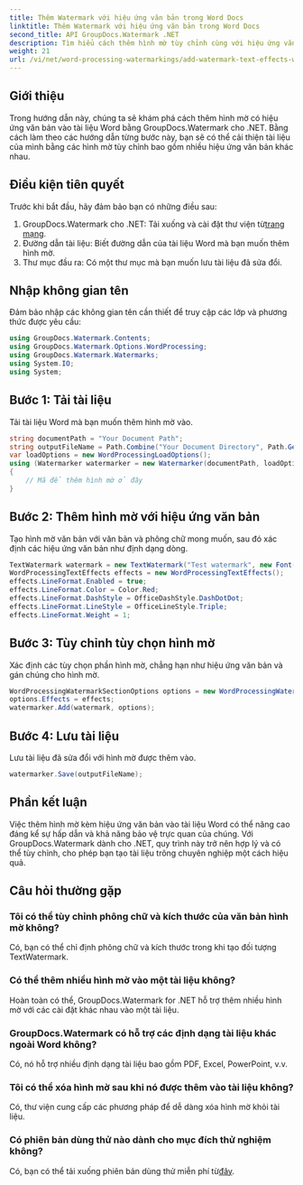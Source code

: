```yaml
---
title: Thêm Watermark với hiệu ứng văn bản trong Word Docs
linktitle: Thêm Watermark với hiệu ứng văn bản trong Word Docs
second_title: API GroupDocs.Watermark .NET
description: Tìm hiểu cách thêm hình mờ tùy chỉnh cùng với hiệu ứng văn bản vào tài liệu Word bằng GroupDocs.Watermark cho .NET. Bảo mật tài liệu và thu hút trực quan một cách dễ dàng.
weight: 21
url: /vi/net/word-processing-watermarkings/add-watermark-text-effects-word-docs/
---
```

## Giới thiệu
Trong hướng dẫn này, chúng ta sẽ khám phá cách thêm hình mờ có hiệu ứng văn bản vào tài liệu Word bằng GroupDocs.Watermark cho .NET. Bằng cách làm theo các hướng dẫn từng bước này, bạn sẽ có thể cải thiện tài liệu của mình bằng các hình mờ tùy chỉnh bao gồm nhiều hiệu ứng văn bản khác nhau.
## Điều kiện tiên quyết
Trước khi bắt đầu, hãy đảm bảo bạn có những điều sau:
1.  GroupDocs.Watermark cho .NET: Tải xuống và cài đặt thư viện từ[trang mạng](https://releases.groupdocs.com/Watermark/net/).
2. Đường dẫn tài liệu: Biết đường dẫn của tài liệu Word mà bạn muốn thêm hình mờ.
3. Thư mục đầu ra: Có một thư mục mà bạn muốn lưu tài liệu đã sửa đổi.

## Nhập không gian tên
Đảm bảo nhập các không gian tên cần thiết để truy cập các lớp và phương thức được yêu cầu:
```csharp
using GroupDocs.Watermark.Contents;
using GroupDocs.Watermark.Options.WordProcessing;
using GroupDocs.Watermark.Watermarks;
using System.IO;
using System;
```
## Bước 1: Tải tài liệu
Tải tài liệu Word mà bạn muốn thêm hình mờ vào.
```csharp
string documentPath = "Your Document Path";
string outputFileName = Path.Combine("Your Document Directory", Path.GetFileName(documentPath));
var loadOptions = new WordProcessingLoadOptions();
using (Watermarker watermarker = new Watermarker(documentPath, loadOptions))
{
    // Mã để thêm hình mờ ở đây
}
```
## Bước 2: Thêm hình mờ với hiệu ứng văn bản
Tạo hình mờ văn bản với văn bản và phông chữ mong muốn, sau đó xác định các hiệu ứng văn bản như định dạng dòng.
```csharp
TextWatermark watermark = new TextWatermark("Test watermark", new Font("Arial", 19));
WordProcessingTextEffects effects = new WordProcessingTextEffects();
effects.LineFormat.Enabled = true;
effects.LineFormat.Color = Color.Red;
effects.LineFormat.DashStyle = OfficeDashStyle.DashDotDot;
effects.LineFormat.LineStyle = OfficeLineStyle.Triple;
effects.LineFormat.Weight = 1;
```
## Bước 3: Tùy chỉnh tùy chọn hình mờ
Xác định các tùy chọn phần hình mờ, chẳng hạn như hiệu ứng văn bản và gán chúng cho hình mờ.
```csharp
WordProcessingWatermarkSectionOptions options = new WordProcessingWatermarkSectionOptions();
options.Effects = effects;
watermarker.Add(watermark, options);
```
## Bước 4: Lưu tài liệu
Lưu tài liệu đã sửa đổi với hình mờ được thêm vào.
```csharp
watermarker.Save(outputFileName);
```

## Phần kết luận
Việc thêm hình mờ kèm hiệu ứng văn bản vào tài liệu Word có thể nâng cao đáng kể sự hấp dẫn và khả năng bảo vệ trực quan của chúng. Với GroupDocs.Watermark dành cho .NET, quy trình này trở nên hợp lý và có thể tùy chỉnh, cho phép bạn tạo tài liệu trông chuyên nghiệp một cách hiệu quả.
## Câu hỏi thường gặp
### Tôi có thể tùy chỉnh phông chữ và kích thước của văn bản hình mờ không?
Có, bạn có thể chỉ định phông chữ và kích thước trong khi tạo đối tượng TextWatermark.
### Có thể thêm nhiều hình mờ vào một tài liệu không?
Hoàn toàn có thể, GroupDocs.Watermark for .NET hỗ trợ thêm nhiều hình mờ với các cài đặt khác nhau vào một tài liệu.
### GroupDocs.Watermark có hỗ trợ các định dạng tài liệu khác ngoài Word không?
Có, nó hỗ trợ nhiều định dạng tài liệu bao gồm PDF, Excel, PowerPoint, v.v.
### Tôi có thể xóa hình mờ sau khi nó được thêm vào tài liệu không?
Có, thư viện cung cấp các phương pháp để dễ dàng xóa hình mờ khỏi tài liệu.
### Có phiên bản dùng thử nào dành cho mục đích thử nghiệm không?
 Có, bạn có thể tải xuống phiên bản dùng thử miễn phí từ[đây](https://releases.groupdocs.com/).